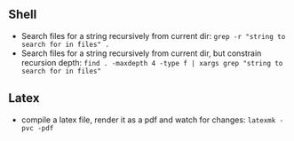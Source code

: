 
## Shell

- Search files for a string recursively from current dir: `grep -r "string to search for in files" .`
- Search files for a string recursively from current dir, but constrain recursion depth: `find . -maxdepth 4 -type f | xargs grep "string to search for in files"`

## Latex
- compile a latex file, render it as a pdf and watch for changes: `latexmk -pvc -pdf`
